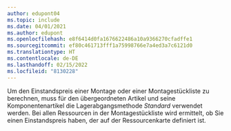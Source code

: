 ```yaml
---
author: edupont04
ms.topic: include
ms.date: 04/01/2021
ms.author: edupont
ms.openlocfilehash: e8f6414d0fa1676622486a10a9366270cfadffe1
ms.sourcegitcommit: ef80c461713fff1a75998766e7a4ed3a7c6121d0
ms.translationtype: HT
ms.contentlocale: de-DE
ms.lasthandoff: 02/15/2022
ms.locfileid: "8130228"
---
```

Um den Einstandspreis einer Montage oder einer Montagestückliste zu berechnen, muss für den übergeordneten Artikel und seine Komponentenartikel die Lagerabgangsmethode *Standard* verwendet werden. Bei allen Ressourcen in der Montagestückliste wird ermittelt, ob Sie einen Einstandspreis haben, der auf der Ressourcenkarte definiert ist.
